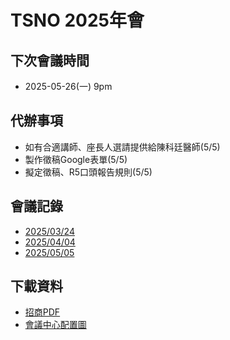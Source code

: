 # TSNO 2025年會

## 下次會議時間
 - 2025-05-26(一) 9pm

## 代辦事項
 - 如有合適講師、座長人選請提供給陳科廷醫師(5/5)
 - 製作徵稿Google表單(5/5)
 - 擬定徵稿、R5口頭報告規則(5/5)

## 會議記錄
 - [2025/03/24](cadaver_course.md)
 - [2025/04/04](2025-04-14-meeting.md)
 - [2025/05/05](2025-05-05-meeting.md)

## 下載資料
 - [招商PDF](114年聯合年會招商企畫書%20(B).pdf)
 - [會議中心配置圖](會議中心平面圖.pdf)
